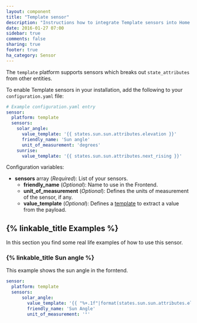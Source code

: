 ```yaml
---
layout: component
title: "Template sensor"
description: "Instructions how to integrate Template sensors into Home Assistant."
date: 2016-01-27 07:00
sidebar: true
comments: false
sharing: true
footer: true
ha_category: Sensor
---
```


The `template` platform supports sensors which breaks out `state_attributes` from other entities.

To enable Template sensors in your installation, add the following to your `configuration.yaml` file:

```yaml
# Example configuration.yaml entry
sensor:
  platform: template
  sensors:
    solar_angle:
      value_template: '{{ states.sun.sun.attributes.elevation }}'
      friendly_name: 'Sun angle'
      unit_of_measurement: 'degrees'
    sunrise:
      value_template: '{{ states.sun.sun.attributes.next_rising }}'
```

Configuration variables:

- **sensors** array (*Required*): List of your sensors.
  - **friendly_name** (*Optional*): Name to use in the Frontend.
  - **unit_of_measurement** (*Optional*): Defines the units of measurement of the sensor, if any.
  - **value_template** (*Optional*): Defines a [template](/getting-started/templating/) to extract a value from the payload.


## {% linkable_title Examples %}

In this section you find some real life examples of how to use this sensor.

### {% linkable_title Sun angle %}

This example shows the sun angle in the forntend. 

```yaml
sensor:
  platform: template
  sensors:
      solar_angle:
        value_template: '{{ "%+.1f"|format(states.sun.sun.attributes.elevation) }}'
        friendly_name: 'Sun Angle'
        unit_of_measurement: '°'
```



